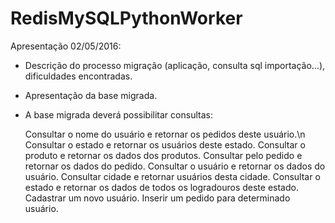 # RedisMySQLPythonWorker

Apresentação 02/05/2016:
  - Descrição do processo migração (aplicação, consulta sql importação...), dificuldades encontradas.
  - Apresentação da base migrada.
  - A base migrada deverá possibilitar consultas:

    Consultar o nome do usuário e retornar os pedidos deste usuário.\n
    Consultar o estado e retornar os usuários deste estado.
    Consultar o produto e retornar os dados dos produtos.
    Consultar pelo pedido e retornar os dados do pedido.
    Consultar o usuário e retornar os dados do usuário.
    Consultar cidade e retornar usuários desta cidade.
    Consultar o estado e retornar os dados de todos os logradouros deste estado.
    Cadastrar um novo usuário.
    Inserir um pedido para determinado usuário.
